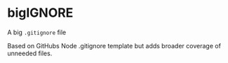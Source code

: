 # bigIGNORE
A big `.gitignore` file

Based on GitHubs Node .gitignore template but adds broader coverage of unneeded files.
